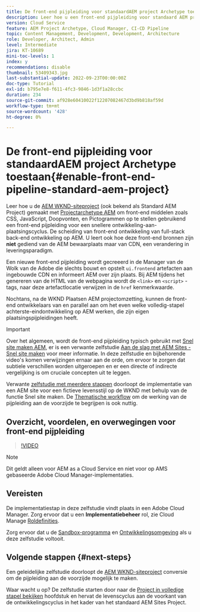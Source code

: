 ```yaml
---
title: De front-end pijpleiding voor standaardAEM project Archetype toestaan
description: Leer hoe u een front-end pijpleiding voor standaard AEM project voor snellere plaatsing van statische middelen zoals CSS, JavaScript, Doopvonten, Pictogrammen toelaat. Ook scheiding van front-end ontwikkeling van full-stack back-end ontwikkeling op AEM.
version: Cloud Service
feature: AEM Project Archetype, Cloud Manager, CI-CD Pipeline
topic: Content Management, Development, Development, Architecture
role: Developer, Architect, Admin
level: Intermediate
jira: KT-10689
mini-toc-levels: 1
index: y
recommendations: disable
thumbnail: 53409343.jpg
last-substantial-update: 2022-09-23T00:00:00Z
doc-type: Tutorial
exl-id: b795e7e8-f611-4fc3-9846-1d3f1a28ccbc
duration: 234
source-git-commit: af928e60410022f12207082467d3bd9b818af59d
workflow-type: tm+mt
source-wordcount: '428'
ht-degree: 0%

---
```


# De front-end pijpleiding voor standaardAEM project Archetype toestaan{#enable-front-end-pipeline-standard-aem-project}

Leer hoe u de [AEM WKND-siteproject](https://github.com/adobe/aem-guides-wknd) (ook bekend als Standard AEM Project) gemaakt met [Projectarchetype AEM](https://github.com/adobe/aem-project-archetype) om front-end middelen zoals CSS, JavaScript, Doopvonten, en Pictogrammen op te stellen gebruikend een front-end pijpleiding voor een snellere ontwikkeling-aan-plaatsingscyclus. De scheiding van front-end ontwikkeling van full-stack back-end ontwikkeling op AEM. U leert ook hoe deze front-end bronnen zijn __niet__ gediend van de AEM bewaarplaats maar van CDN, een verandering in leveringsparadigm.


Een nieuwe front-end pijpleiding wordt gecreeerd in de Manager van de Wolk van de Adobe die slechts bouwt en opstelt `ui.frontend` artefacten aan ingebouwde CDN en informeert AEM over zijn plaats. Bij AEM tijdens het genereren van de HTML van de webpagina wordt de `<link>` en `<script>` -tags, naar deze artefactlocatie verwijzen in de `href` kenmerkwaarde.

Nochtans, na de WKND Plaatsen AEM projectomzetting, kunnen de front-end ontwikkelaars van en parallel aan om het even welke volledig-stapel achterste-eindontwikkeling op AEM werken, die zijn eigen plaatsingspijpleidingen heeft.

>[!IMPORTANT]
>
>Over het algemeen, wordt de front-end pijpleiding typisch gebruikt met [Snel site maken AEM](https://experienceleague.adobe.com/docs/experience-manager-cloud-service/content/sites/administering/site-creation/quick-site/overview.html?lang=en), er is een verwante zelfstudie [Aan de slag met AEM Sites - Snel site maken](https://experienceleague.adobe.com/docs/experience-manager-learn/getting-started-wknd-tutorial-develop/site-template/overview.html) voor meer informatie. In deze zelfstudie en bijbehorende video&#39;s komen verwijzingen ernaar aan de orde, om ervoor te zorgen dat subtiele verschillen worden uitgeroepen en er een directe of indirecte vergelijking is om cruciale concepten uit te leggen.


Verwante [zelfstudie met meerdere stappen](https://experienceleague.adobe.com/docs/experience-manager-learn/getting-started-wknd-tutorial-develop/site-template/overview.html) doorloopt de implementatie van een AEM site voor een fictieve levensstijl op de WKND met behulp van de functie Snel site maken. De [Thematische workflow](https://experienceleague.adobe.com/docs/experience-manager-learn/getting-started-wknd-tutorial-develop/site-template/theming.html) om de werking van de pijpleiding aan de voorzijde te begrijpen is ook nuttig.

## Overzicht, voordelen, en overwegingen voor front-end pijpleiding

>[!VIDEO](https://video.tv.adobe.com/v/3409343?quality=12&learn=on)


>[!NOTE]
>
>Dit geldt alleen voor AEM as a Cloud Service en niet voor op AMS gebaseerde Adobe Cloud Manager-implementaties.

## Vereisten

De implementatiestap in deze zelfstudie vindt plaats in een Adobe Cloud Manager. Zorg ervoor dat u een __Implementatiebeheer__ rol, zie Cloud Manage [Roldefinities](https://experienceleague.adobe.com/docs/experience-manager-cloud-manager/content/requirements/users-and-roles.html?lang=en#role-definitions).

Zorg ervoor dat u de [Sandbox-programma](https://experienceleague.adobe.com/docs/experience-manager-cloud-service/content/implementing/using-cloud-manager/programs/introduction-sandbox-programs.html) en [Ontwikkelingsomgeving](https://experienceleague.adobe.com/docs/experience-manager-cloud-service/content/implementing/using-cloud-manager/manage-environments.html) als u deze zelfstudie voltooit.

## Volgende stappen {#next-steps}

Een geleidelijke zelfstudie doorloopt de [AEM WKND-siteproject](https://github.com/adobe/aem-guides-wknd) conversie om de pijpleiding aan de voorzijde mogelijk te maken.

Waar wacht u op? De zelfstudie starten door naar de [Project in volledige stapel bekijken](review-uifrontend-module.md) hoofdstuk en hervat de levenscyclus aan de voorkant van de ontwikkelingscyclus in het kader van het standaard AEM Sites Project.
